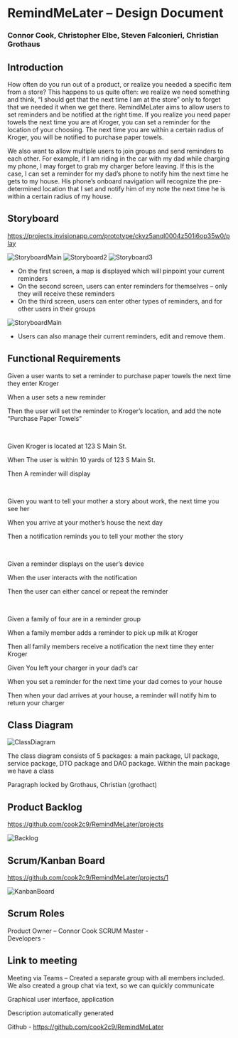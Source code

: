 # RemindMeLater – Design Document 

### Connor Cook, Christopher Elbe, Steven Falconieri, Christian Grothaus 

## Introduction 

How often do you run out of a product, or realize you needed a specific item from a store? This happens to us quite often: we realize we need something and think, “I should get that the next time I am at the store” only to forget that we needed it when we get there. RemindMeLater aims to allow users to set reminders and be notified at the right time. If you realize you need paper towels the next time you are at Kroger, you can set a reminder for the location of your choosing. The next time you are within a certain radius of Kroger, you will be notified to purchase paper towels.  

We also want to allow multiple users to join groups and send reminders to each other. For example, if I am riding in the car with my dad while charging my phone, I may forget to grab my charger before leaving. If this is the case, I can set a reminder for my dad’s phone to notify him the next time he gets to my house. His phone’s onboard navigation will recognize the pre-determined location that I set and notify him of my note the next time he is within a certain radius of my house.  

## Storyboard 

https://projects.invisionapp.com/prototype/ckyz5anql0004z501i6op35w0/play 


![StoryboardMain](https://user-images.githubusercontent.com/26448642/151712166-10061b3d-7f2c-4638-bc32-113db4d55f9b.png)
![Storyboard2](https://user-images.githubusercontent.com/26448642/151712175-28c628ff-390a-4ac2-8444-20f44ffa364d.png)
![Storyboard3](https://user-images.githubusercontent.com/26448642/151712184-24ce892a-1602-4927-ba63-3f8cbb9747a6.png)

- On the first screen, a map is displayed which will pinpoint your current reminders 
- On the second screen, users can enter reminders for themselves – only they will receive these reminders 
- On the third screen, users can enter other types of reminders, and for other users in their groups 

![StoryboardMain](https://user-images.githubusercontent.com/26448642/151712191-523c4e74-a8c9-4718-a101-2a3aeb270870.png)
- Users can also manage their current reminders, edit and remove them.  

## Functional Requirements 

Given a user wants to set a reminder to purchase paper towels the next time they enter Kroger  

When a user sets a new reminder  

Then the user will set the reminder to Kroger’s location, and add the note “Purchase Paper Towels”  

  

Given Kroger is located at 123 S Main St.  

When The user is within 10 yards of 123 S Main St.  

Then A reminder will display  

  

Given you want to tell your mother a story about work, the next time you see her  

When you arrive at your mother’s house the next day  

Then a notification reminds you to tell your mother the story   

  

Given a reminder displays on the user’s device  

When the user interacts with the notification  

Then the user can either cancel or repeat the reminder  

  

Given a family of four are in a reminder group  

When a family member adds a reminder to pick up milk at Kroger  

Then all family members receive a notification the next time they enter Kroger  

 

Given You left your charger in your dad’s car 

When you set a reminder for the next time your dad comes to your house 

Then when your dad arrives at your house, a reminder will notify him to return your charger 

 

## Class Diagram 
![ClassDiagram](https://user-images.githubusercontent.com/26448642/151712249-1223edec-e8d8-434a-840d-95da18b3d050.png)

The class diagram consists of 5 packages: a main package, UI package, service package, DTO package and DAO package.  Within the main package we have a class  

Paragraph locked by Grothaus, Christian (grothact)
 

## Product Backlog 

https://github.com/cook2c9/RemindMeLater/projects 

![Backlog](https://user-images.githubusercontent.com/26448642/151712274-9687903e-c142-4bf5-a43c-c54963e35413.png)

## Scrum/Kanban Board 

https://github.com/cook2c9/RemindMeLater/projects/1 

![KanbanBoard](https://user-images.githubusercontent.com/26448642/151712282-f4742639-7c43-4e1e-9f09-6d349d1efeee.png)

## Scrum Roles 

Product Owner – Connor Cook 
SCRUM Master -  
Developers -  


## Link to meeting 

Meeting via Teams – Created a separate group with all members included. We also created a group chat via text, so we can quickly communicate 

Graphical user interface, application

Description automatically generated 

Github - https://github.com/cook2c9/RemindMeLater 
